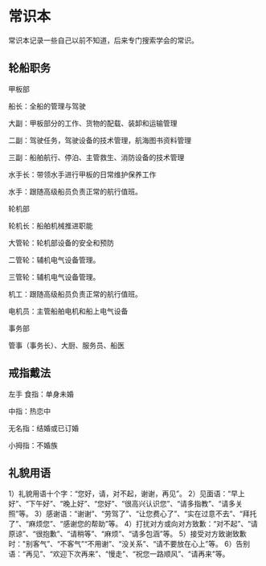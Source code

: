 # 常识本

常识本记录一些自己以前不知道，后来专门搜索学会的常识。

## 轮船职务

甲板部

船长：全船的管理与驾驶

大副：甲板部分的工作、货物的配载、装卸和运输管理

二副：驾驶任务，驾驶设备的技术管理，航海图书资料管理

三副：船舶航行、停泊、主管救生、消防设备的技术管理

水手长：带领水手进行甲板的日常维护保养工作

水手：跟随高级船员负责正常的航行值班。

轮机部

轮机长：船舶机械推进职能

大管轮：轮机部设备的安全和预防

二管轮：辅机电气设备管理。

三管轮：辅机电气设备管理。

机工：跟随高级船员负责正常的航行值班。

电机员：主管船舶电机和船上电气设备

事务部

管事（事务长）、大厨、服务员、船医

## 戒指戴法

左手
食指：单身未婚

中指：热恋中

无名指：结婚或已订婚

小拇指：不婚族

## 礼貌用语

1）礼貌用语十个字：“您好，请，对不起，谢谢，再见”。 2）见面语：“早上好”、“下午好”、“晚上好”、“您好”、“很高兴认识您”、“请多指教”、“请多关 照”等。 3）感谢语：“谢谢”、“劳驾了”、“让您费心了”、“实在过意不去”、“拜托了”、“麻烦您”、“感谢您的帮助”等。 4）打扰对方或向对方致歉：“对不起”、“请原谅”、“很抱歉”、“请稍等”、“麻烦”、“请多包涵”等。 5）接受对方致谢致歉时："别客气”、“不客气”“不用谢”、“没关系”、“请不要放在心上”等。 6）告别语：“再见”、“欢迎下次再来”、“慢走”、“祝您一路顺风”、“请再来”等。